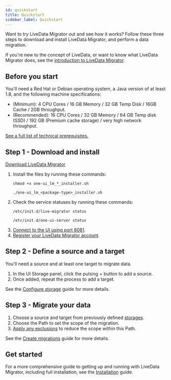 ```yaml
---
id: quickstart
title: Quickstart
sidebar_label: Quickstart
---
```


Want to try LiveData Migrator out and see how it works? Follow these three steps to download and install LiveData Migrator, and perform a data migration.

If you're new to the concept of LiveData, or want to know what LiveData Migrator does, see the [introduction to LiveData Migrator](./about.md).

## Before you start
You'll need a Red Hat or Debian operating system, a Java version of at least 1.8, and the following machine specifications:
* (Minimum): 4 CPU Cores / 16 GB Memory / 32 GB Temp Disk / 16GB Cache / 2GB throughput.
* (Recommended): 16 CPU Cores / 32 GB Memory / 64 GB Temp disk (SSD) / 192 GB (Premium cache storage) / very high network throughput.

[See a full list of technical prerequisites.](./installation.md#prerequisites)

## Step 1 - Download and install
<div class="download">
<a href="https://customer.wandisco.com">Download LiveData Migrator</a>
</div>

1. Install the files by running these commands:
    ```
    chmod +x one-ui_lm_*_installer.sh
    ```
    ```
    ./one-ui_lm_<package-type>_installer.sh
    ```
2. Check the service statuses by running these commands:
    ```
    /etc/init.d/live-migrator status
    ```
    ```
    /etc/init.d/one-ui-server status
    ```
1. [Connect to the UI using port 8081](./operation-ui.md#before-you-start).
1. [Register your LiveData Migrator account](./operation-ui.md#register).

## Step 2 - Define a source and a target
You'll need a source and at least one target to migrate data.
1. In the UI Storage panel, click the pulsing + button to add a source.
1. Once added, repeat the process to add a target.

See the [Configure storage](./operation-ui.md#configure-storage) guide for more details.

## Step 3 - Migrate your data
1. Choose a source and target from previously defined [storages](./operation-ui.md#configure-storage).
2. Choose the Path to set the scope of the migration.
3. [Apply any exclusions](./operation-ui.md#add-new-exclusions) to reduce the scope within this Path.

See the [Create migrations](./operation-ui.md#create-migrations) guide for more details.

## Get started
For a more comprehensive guide to getting up and running with LiveData Migrator, including full installation, see the [Installation](./installation.md) guide.
